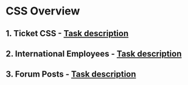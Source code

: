 # CSS Overview

## 1. Ticket CSS - [Task description](tasks-descriptions/01-ticket-css.md)
## 2. International Employees - [Task description](tasks-descriptions/02-international-employees.md)
## 3. Forum Posts - [Task description](tasks-descriptions/03-forum-posts.md)
